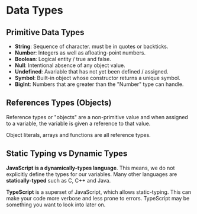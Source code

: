 # Data Types

## Primitive Data Types

+ **String**: Sequence of character. must be in quotes or backticks.
+ **Number**: Integers as well as afloating-point numbers.
+ **Boolean**: Logical entity / true and false.
+ **Null**: Intentional absence of any object value.
+ **Undefined**: Avariable that has not yet been defined / assigned.
+ **Symbol**: Built-in object whose constructor returns a unique symbol.
+ **BigInt**: Numbers that are greater than the "Number" type can handle.

## References Types (Objects)

Reference types or "objects" are a non-primitive value and when assigned to a variable, the variable is given a reference to that value.

Object literals, arrays and functions are all reference types.

## Static Typing vs Dynamic Types

**JavaScript is a dynamically-types language**. This means, we do not explicitly define the types for our variables. Many other languages are **statically-typed** such as C, C++ and Java.

**TypeScript** is a superset of JavaScript, which allows static-typing. This can make your code more verbose and less prone to errors. TypeScript may be something you want to look into later on.
